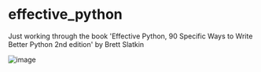 # effective_python

Just working through the book 'Effective Python, 90 Specific Ways to Write Better Python 2nd edition' by Brett Slatkin

![image](https://user-images.githubusercontent.com/10438913/128611190-0d85a138-8637-4c9f-a8bb-5d0e4676002a.png)
